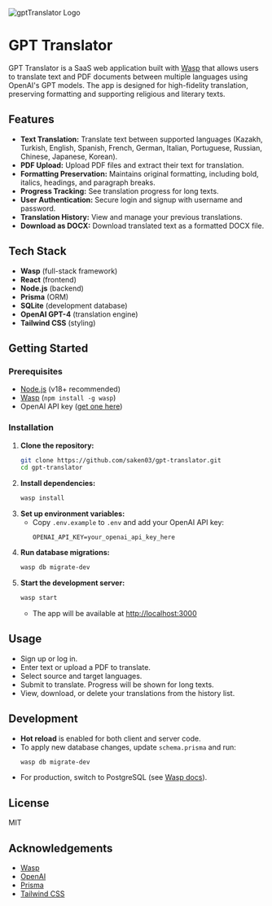 ![gptTranslator Logo](logo.png)

# GPT Translator

GPT Translator is a SaaS web application built with [Wasp](https://wasp-lang.dev/) that allows users to translate text and PDF documents between multiple languages using OpenAI's GPT models. The app is designed for high-fidelity translation, preserving formatting and supporting religious and literary texts.

## Features

- **Text Translation:** Translate text between supported languages (Kazakh, Turkish, English, Spanish, French, German, Italian, Portuguese, Russian, Chinese, Japanese, Korean).
- **PDF Upload:** Upload PDF files and extract their text for translation.
- **Formatting Preservation:** Maintains original formatting, including bold, italics, headings, and paragraph breaks.
- **Progress Tracking:** See translation progress for long texts.
- **User Authentication:** Secure login and signup with username and password.
- **Translation History:** View and manage your previous translations.
- **Download as DOCX:** Download translated text as a formatted DOCX file.

## Tech Stack

- **Wasp** (full-stack framework)
- **React** (frontend)
- **Node.js** (backend)
- **Prisma** (ORM)
- **SQLite** (development database)
- **OpenAI GPT-4** (translation engine)
- **Tailwind CSS** (styling)

## Getting Started

### Prerequisites
- [Node.js](https://nodejs.org/) (v18+ recommended)
- [Wasp](https://wasp-lang.dev/docs/installation) (`npm install -g wasp`)
- OpenAI API key ([get one here](https://platform.openai.com/account/api-keys))

### Installation
1. **Clone the repository:**
   ```bash
   git clone https://github.com/saken03/gpt-translator.git
   cd gpt-translator
   ```
2. **Install dependencies:**
   ```bash
   wasp install
   ```
3. **Set up environment variables:**
   - Copy `.env.example` to `.env` and add your OpenAI API key:
     ```env
     OPENAI_API_KEY=your_openai_api_key_here
     ```
4. **Run database migrations:**
   ```bash
   wasp db migrate-dev
   ```
5. **Start the development server:**
   ```bash
   wasp start
   ```
   - The app will be available at [http://localhost:3000](http://localhost:3000)

## Usage
- Sign up or log in.
- Enter text or upload a PDF to translate.
- Select source and target languages.
- Submit to translate. Progress will be shown for long texts.
- View, download, or delete your translations from the history list.

## Development
- **Hot reload** is enabled for both client and server code.
- To apply new database changes, update `schema.prisma` and run:
  ```bash
  wasp db migrate-dev
  ```
- For production, switch to PostgreSQL (see [Wasp docs](https://wasp-lang.dev/docs/data-model/databases#migrating-from-sqlite-to-postgresql)).

## License
MIT

## Acknowledgements
- [Wasp](https://wasp-lang.dev/)
- [OpenAI](https://openai.com/)
- [Prisma](https://www.prisma.io/)
- [Tailwind CSS](https://tailwindcss.com/) 